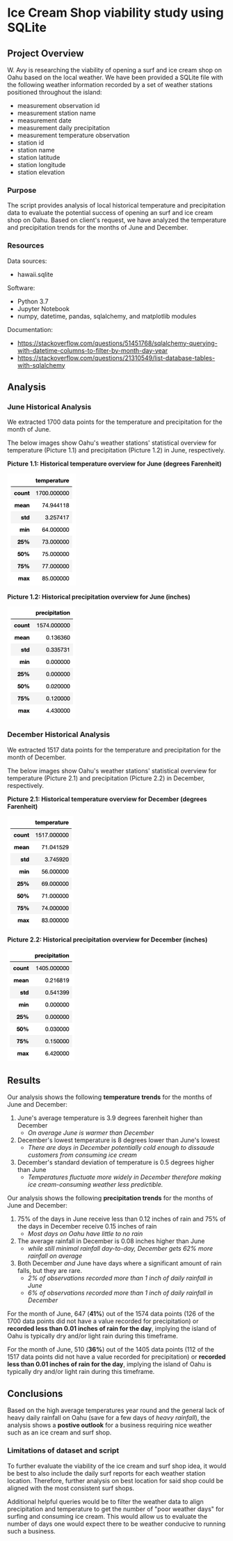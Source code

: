 # Ice Cream Shop viability study using SQLite

## Project Overview
W. Avy is researching the viability of opening a surf and ice cream shop on Oahu based on the local weather. We have been provided a SQLite file with the following weather information recorded by a set of weather stations positioned throughout the island:
- measurement observation id
- measurement station name
- measurement date
- measurement daily precipitation
- measurement temperature observation
- station id
- station name
- station latitude
- station longitude
- station elevation

### Purpose
The script provides analysis of local historical temperature and precipitation data to evaluate the potential success of opening an surf and ice cream shop on Oahu. Based on client's request, we have analyzed the temperature and precipitation trends for the months of June and December.


### Resources
Data sources: 
- hawaii.sqlite

Software: 
- Python 3.7
- Jupyter Notebook
- numpy, datetime, pandas, sqlalchemy, and matplotlib modules

Documentation: 
- https://stackoverflow.com/questions/51451768/sqlalchemy-querying-with-datetime-columns-to-filter-by-month-day-year
- https://stackoverflow.com/questions/21310549/list-database-tables-with-sqlalchemy


## Analysis

### June Historical Analysis
We extracted 1700 data points for the temperature and precipitation for the month of June. 

The below images show Oahu's weather stations' statistical overview for temperature (Picture 1.1) and precipitation (Picture 1.2) in June, respectively.

**Picture 1.1: Historical temperature overview for June (degrees Farenheit)**

![Historical temperature overview for June (degrees Farenheit)](https://github.com/joshuanallen/surfs_up/blob/efe515cc327223d8e260a60a7ba9c73429862f17/analysis/Oahu_historical_temp_overview_june.png)

**Picture 1.2: Historical precipitation overview for June (inches)**

![Historical precipitation overview for June (inches)](https://github.com/joshuanallen/surfs_up/blob/efe515cc327223d8e260a60a7ba9c73429862f17/analysis/Oahu_historical_prcp_overview_june.png)

### December Historical Analysis
We extracted 1517 data points for the temperature and precipitation for the month of December. 

The below images show Oahu's weather stations' statistical overview for temperature (Picture 2.1) and precipitation (Picture 2.2) in December, respectively.

**Picture 2.1: Historical temperature overview for December (degrees Farenheit)**

![Historical temperature overview for December (degrees Farenheit)](https://github.com/joshuanallen/surfs_up/blob/efe515cc327223d8e260a60a7ba9c73429862f17/analysis/Oahu_historical_temp_overview_Dec.png)

**Picture 2.2: Historical precipitation overview for December (inches)**

![Historical precipitation overview for December (inches)](https://github.com/joshuanallen/surfs_up/blob/efe515cc327223d8e260a60a7ba9c73429862f17/analysis/Oahu_historical_prcp_overview_dec.png)


## Results

Our analysis shows the following **temperature trends** for the months of June and December:

1. June's average temperature is 3.9 degrees farenheit higher than December
    - *On average June is warmer than December*
2. December's lowest temperature is 8 degrees lower than June's lowest
    - *There are days in December potentially cold enough to dissaude customers from consuming ice cream*
3. December's standard deviation of temperature is 0.5 degrees higher than June
    - *Temperatures fluctuate more widely in December therefore making ice cream-consuming weather less predictible.*

Our analysis shows the following **precipitation trends** for the months of June and December:

1. 75% of the days in June receive less than 0.12 inches of rain and 75% of the days in December receive 0.15 inches of rain
    - *Most days on Oahu have little to no rain*
2. The average rainfall in December is 0.08 inches higher than June
    - *while still minimal rainfall day-to-day, December gets 62% more rainfall on average*
3. Both December *and* June have days where a significant amount of rain falls, but they are rare.
    - *2% of observations recorded more than 1 inch of daily rainfall in June*
    - *6% of observations recorded more than 1 inch of daily rainfall in December*
    
For the month of June, 647 (**41%**) out of the 1574 data points (126 of the 1700 data points did not have a value recorded for precipitation) or **recorded less than 0.01 inches of rain for the day**, implying the island of Oahu is typically dry and/or light rain during this timeframe.

For the month of June, 510 (**36%**) out of the 1405 data points (112 of the 1517 data points did not have a value recorded for precipitation) or **recorded less than 0.01 inches of rain for the day**, implying the island of Oahu is typically dry and/or light rain during this timeframe.

## Conclusions

Based on the high average temperatures year round and the general lack of heavy daily rainfall on Oahu (save for a few days of *heavy rainfall*), the analysis shows a **postive outlook** for a business requiring nice weather such as an ice cream and surf shop.

### Limitations of dataset and script
To further evaluate the viability of the ice cream and surf shop idea, it would be best to also include the daily surf reports for each weather station location. Therefore, further analysis on best location for said shop could be aligned with the most consistent surf shops.

Additional helpful queries would be to filter the weather data to align precipitation and temperature to get the number of "poor weather days" for surfing and consuming ice cream. This would allow us to evaluate the number of days one would expect there to be weather conducive to running such a business.
